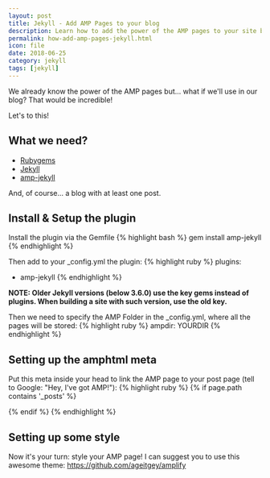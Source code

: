 ```yaml
---
layout: post
title: Jekyll - Add AMP Pages to your blog
description: Learn how to add the power of the AMP pages to your site built with Jekyll
permalink: how-add-amp-pages-jekyll.html
icon: file
date: 2018-06-25
category: jekyll
tags: [jekyll]
---
```


We already know the power of the AMP pages but... what if we'll use in our blog?
That would be incredible!

Let's to this!

## What we need?
- [Rubygems](https://rubygems.org/)
- [Jekyll](https://jekyllrb.com/)
- [amp-jekyll](https://github.com/juusaw/amp-jekyll)

And, of course... a blog with at least one post.

## Install & Setup the plugin

Install the plugin via the Gemfile
{% highlight bash %}
gem install amp-jekyll
{% endhighlight %}

Then add to your _config.yml the plugin:
{% highlight ruby %}
plugins:
  - amp-jekyll
{% endhighlight %}

**NOTE: Older Jekyll versions (below 3.6.0) use the key gems instead of plugins. When building a site with such version, use the old key.**

Then we need to specify the AMP Folder in the _config.yml, where all the pages will be stored:
{% highlight ruby %}
ampdir: YOURDIR
{% endhighlight %}

## Setting up the amphtml meta
Put this meta inside your head to link the AMP page to your post page (tell to Google: "Hey, I've got AMP!"):
{% highlight ruby %}
{% if page.path contains '_posts' %}
  <link rel="amphtml" href="{{ page.id | prepend: '/YOURDIR' | prepend: site.baseurl | prepend: site.url | append: '.html' }}">
{% endif %}
{% endhighlight %}

## Setting up some style
Now it's your turn: style your AMP page!
I can suggest you to use this awesome theme: https://github.com/ageitgey/amplify